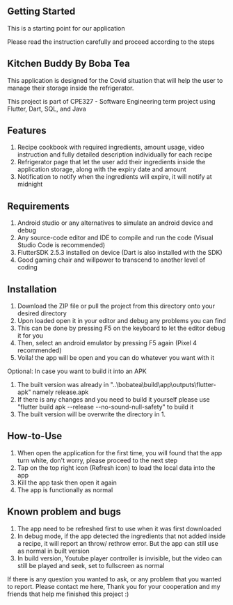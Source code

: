 ## Getting Started

This is a starting point for our application

Please read the instruction carefully and proceed according to the steps

## Kitchen Buddy By Boba Tea

This application is designed for the Covid situation that will help the user to
manage their storage inside the refrigerator.

This project is part of CPE327 - Software Engineering term project
using Flutter, Dart, SQL, and Java

## Features

1. Recipe cookbook with required ingredients, amount usage, video instruction and
   fully detailed description individually for each recipe
2. Refrigerator page that let the user add their ingredients inside the application
   storage, along with the expiry date and amount
3. Notification to notify when the ingredients will expire, it will notify at midnight

## Requirements

1. Android studio or any alternatives to simulate an android device and debug
2. Any source-code editor and IDE to compile and run the code (Visual Studio Code is recommended)
3. FlutterSDK 2.5.3 installed on device (Dart is also installed with the SDK)
4. Good gaming chair and willpower to transcend to another level of coding

## Installation

1. Download the ZIP file or pull the project from this directory
   onto your desired directory
2. Upon loaded open it in your editor and debug any problems you can find
3. This can be done by pressing F5 on the keyboard to let the editor debug it for you
4. Then, select an android emulator by pressing F5 again (Pixel 4 recommended)
5. Voila! the app will be open and you can do whatever you want with it

Optional: In case you want to build it into an APK
1. The built version was already in "..\bobatea\build\app\outputs\flutter-apk" namely release.apk
2. If there is any changes and you need to build it yourself please use
   "flutter build apk --release --no-sound-null-safety" to build it
3. The built version will be overwrite the directory in 1.

## How-to-Use

1. When open the application for the first time, you will found that the app turn white,
   don't worry, please proceed to the next step
2. Tap on the top right icon (Refresh icon) to load the local data into the app
3. Kill the app task then open it again
4. The app is functionally as normal

## Known problem and bugs

1. The app need to be refreshed first to use when it was first downloaded
2. In debug mode, if the app detected the ingredients that not added inside
   a recipe, it will report an throw/ rethrow error. But the app can still use
   as normal in built version
3. In build version, Youtube player controller is invisible, but the video
   can still be played and seek, set to fullscreen as normal
   
If there is any question you wanted to ask, or any problem that you wanted to report.
Please contact me here, Thank you for your cooperation and my friends that
help me finished this project :)

